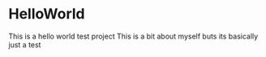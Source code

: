 # HelloWorld
This is a hello world test project
This is a bit about myself buts its basically just a test
